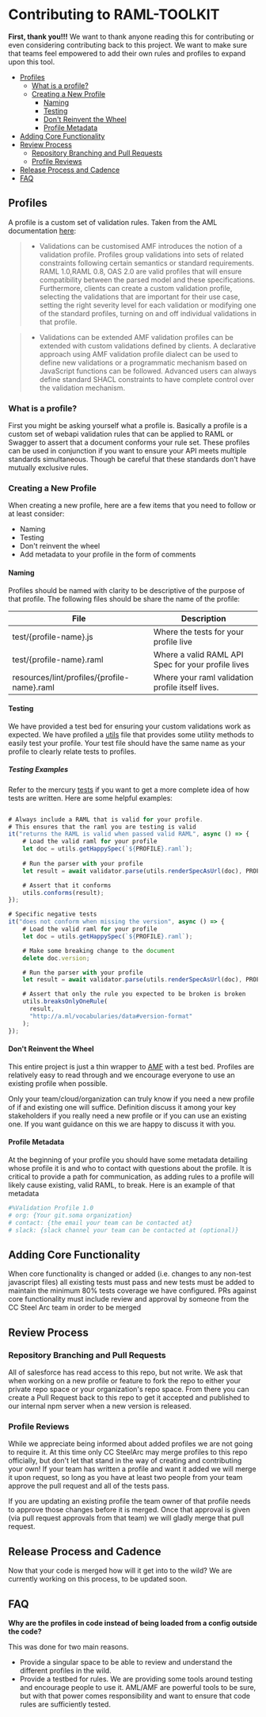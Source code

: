 
# Contributing to RAML-TOOLKIT <!-- omit in toc -->

**First, thank you!!!**  We want to thank anyone reading this for contributing or even considering contributing back to this project.  We want to make sure that teams feel empowered to add their own rules and profiles to expand upon this tool.

- [Profiles](#profiles)
  - [What is a profile?](#what-is-a-profile)
  - [Creating a New Profile](#creating-a-new-profile)
    - [Naming](#naming)
    - [Testing](#testing)
    - [Don't Reinvent the Wheel](#dont-reinvent-the-wheel)
    - [Profile Metadata](#profile-metadata)
- [Adding Core Functionality](#adding-core-functionality)
- [Review Process](#review-process)
  - [Repository Branching and Pull Requests](#repository-branching-and-pull-requests)
  - [Profile Reviews](#profile-reviews)
- [Release Process and Cadence](#release-process-and-cadence)
- [FAQ](#faq)

## Profiles

A profile is a custom set of validation rules.  Taken from the AML documentation [here](https://a.ml/docbook/documentation/validation_model.html):

> * Validations can be customised
> AMF introduces the notion of a validation profile. Profiles group validations into sets of related constraints following certain semantics or standard requirements. RAML 1.0,RAML 0.8, OAS 2.0 are valid profiles that will ensure compatibility between the parsed model and these specifications. Furthermore, clients can create a custom validation profile, selecting the validations that are important for their use case, setting the right severity level for each validation or modifying one of the standard profiles, turning on and off individual validations in that profile.

> * Validations can be extended
> AMF validation profiles can be extended with custom validations defined by clients. A declarative approach using AMF validation profile dialect can be used to define new validations or a programmatic mechanism based on JavaScript functions can be followed. Advanced users can always define standard SHACL constraints to have complete control over the validation mechanism.

### What is a profile?

First you might be asking yourself what a profile is.  Basically a profile is a custom set of webapi validation rules that can be applied to RAML or Swagger to assert that a document conforms your rule set.  These profiles can be used in conjunction if you want to ensure your API meets multiple standards simultaneous.  Though be careful that these standards don't have mutually exclusive rules.

### Creating a New Profile

When creating a new profile, here are a few items that you need to follow or at least consider:

  - Naming 
  - Testing 
  - Don't reinvent the wheel
  - Add metadata to your profile in the form of comments

#### Naming

Profiles should be named with clarity to be descriptive of the purpose of that profile. The following files should be share the name of the profile:

| File                           |  Description          |
|--------------------------------|-----------------------|
| test/{profile-name}.js         | Where the tests for your profile live |
| test/{profile-name}.raml       | Where a valid RAML API Spec for your profile lives |
| resources/lint/profiles/{profile-name}.raml   | Where your raml validation profile itself lives. |

#### Testing 

We have provided a test bed for ensuring your custom validations work as expected.  We have profiled a [utils](../test/utils.js) file that provides some utility methods to easily test your profile.  Your test file should have the same name as your profile to clearly relate tests to profiles.

##### Testing Examples<!-- omit in toc -->

Refer to the mercury [tests](../test/mercury/mercury.js) if you want to get a more complete idea of how tests are written.  Here are some helpful examples:

```javascript

# Always include a RAML that is valid for your profile.  
# This ensures that the raml you are testing is valid
it("returns the RAML is valid when passed valid RAML", async () => {
    # Load the valid raml for your profile 
    let doc = utils.getHappySpec(`${PROFILE}.raml`);
    
    # Run the parser with your profile
    let result = await validator.parse(utils.renderSpecAsUrl(doc), PROFILE);

    # Assert that it conforms
    utils.conforms(result);
});

# Specific negative tests
it("does not conform when missing the version", async () => {
    # Load the valid raml for your profile 
    let doc = utils.getHappySpec(`${PROFILE}.raml`);

    # Make some breaking change to the document
    delete doc.version;

    # Run the parser with your profile
    let result = await validator.parse(utils.renderSpecAsUrl(doc), PROFILE);

    # Assert that only the rule you expected to be broken is broken
    utils.breaksOnlyOneRule(
      result,
      "http://a.ml/vocabularies/data#version-format"
    );
});
```

#### Don't Reinvent the Wheel

This entire project is just a thin wrapper to [AMF](https://github.com/aml-org/amf) with a test bed. Profiles are relatively easy to read through and we encourage everyone to use an existing profile when possible.

Only your team/cloud/organization can truly know if you need a new profile of if and existing one will suffice. Definition discuss it among your key stakeholders if you really need a new profile or if you can use an existing one.  If you want guidance on this we are happy to discuss it with you.  

#### Profile Metadata

At the beginning of your profile you should have some metadata detailing whose profile it is and who to contact with questions about the profile.  It is critical to provide a path for communication, as adding rules to a profile will likely cause existing, valid RAML, to break.  Here is an example of that metadata

```yaml
#%Validation Profile 1.0
# org: {Your git.soma organization}
# contact: {the email your team can be contacted at}
# slack: {slack channel your team can be contacted at (optional)}
```

## Adding Core Functionality

When core functionality is changed or added (i.e. changes to any non-test javascript files) all existing tests must pass and new tests must be added to maintain the minimum 80% tests coverage we have configured.  PRs against core functionality must include review and approval by someone from the CC Steel Arc team in order to be merged

## Review Process

### Repository Branching and Pull Requests

All of salesforce has read access to this repo, but not write.  We ask that when working on a new profile or feature to fork the repo to either your private repo space or your organization's repo space.  From there you can create a Pull Request back to this repo to get it accepted and published to our internal npm server when a new version is released.

### Profile Reviews

While we appreciate being informed about added profiles we are not going to require it.  At this time only CC SteelArc may merge profiles to this repo officially, but don't let that stand in the way of creating and contributing your own!  If your team has written a profile and want it added we will merge it upon request, so long as you have at least two people from your team approve the pull request and all of the tests pass.

If you are updating an existing profile the team owner of that profile needs to approve those changes before it is merged.  Once that approval is given (via pull request approvals from that team) we will gladly merge that pull request.

## Release Process and Cadence

Now that your code is merged how will it get into to the wild? We are currently working on this process, to be updated soon.

## FAQ

**Why are the profiles in code instead of being loaded from a config outside the code?**

This was done for two main reasons.
 - Provide a singular space to be able to review and understand the different profiles in the wild.
 - Provide a testbed for rules.  We are providing some tools around testing and encourage people to use it.  AML/AMF are powerful tools to be sure, but with that power comes responsibility and want to ensure that code rules are sufficiently tested.

